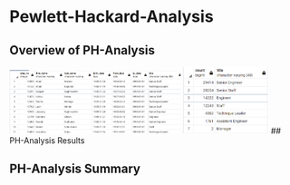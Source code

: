 # Pewlett-Hackard-Analysis

## Overview of PH-Analysis

<img src="ph_ana_2.png" width="60%" height="60%" title="Retiring Title Counts">  

<img src="ph_ana.png" width="30%" height="30%" title="Mentorship Eligibility">
## PH-Analysis Results

## PH-Analysis Summary

